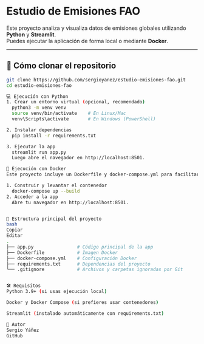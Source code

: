 # Estudio de Emisiones FAO

Este proyecto analiza y visualiza datos de emisiones globales utilizando **Python** y **Streamlit**.  
Puedes ejecutar la aplicación de forma local o mediante **Docker**.

---

## 🚀 **Cómo clonar el repositorio**

```bash
git clone https://github.com/sergioyanez/estudio-emisiones-fao.git
cd estudio-emisiones-fao

💻 Ejecución con Python
1. Crear un entorno virtual (opcional, recomendado)
  python3 -m venv venv
  source venv/bin/activate    # En Linux/Mac
  venv\Scripts\activate       # En Windows (PowerShell)

2. Instalar dependencias
  pip install -r requirements.txt

3. Ejecutar la app
  streamlit run app.py
  Luego abre el navegador en http://localhost:8501.

🐳 Ejecución con Docker
Este proyecto incluye un Dockerfile y docker-compose.yml para facilitar su despliegue.

1. Construir y levantar el contenedor
  docker-compose up --build
2. Acceder a la app
  Abre tu navegador en http://localhost:8501.


📂 Estructura principal del proyecto
bash
Copiar
Editar
.
├── app.py                # Código principal de la app
├── Dockerfile            # Imagen Docker
├── docker-compose.yml    # Configuración Docker
├── requirements.txt      # Dependencias del proyecto
└── .gitignore            # Archivos y carpetas ignoradas por Git


🛠 Requisitos
Python 3.9+ (si usas ejecución local)

Docker y Docker Compose (si prefieres usar contenedores)

Streamlit (instalado automáticamente con requirements.txt)

👤 Autor
Sergio Yáñez
GitHub

